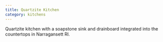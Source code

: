 ```yaml
---
title: Quartzite Kitchen
category: kitchens
---
```


Quartzite kitchen with a soapstone sink and drainboard integrated into the countertops in Narragansett RI.

